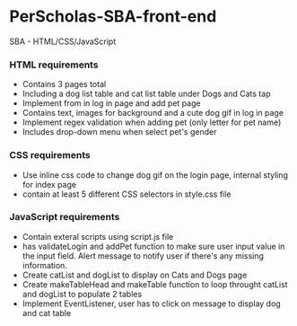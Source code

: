 # PerScholas-SBA-front-end
SBA - HTML/CSS/JavaScript

### HTML requirements
* Contains 3 pages total
* Including a dog list table and cat list table under Dogs and Cats tap
* Implement from in log in page and add pet page
* Contains text, images for background and a cute dog gif in log in page
* Implement regex validation when adding pet (only letter for pet name)
* Includes drop-down menu when select pet's gender

### CSS requirements
* Use inline css code to change dog gif on the login page, internal styling for index page
* contain at least 5 different CSS selectors in style.css file

### JavaScript requirements
* Contain exteral scripts using script.js file
* has validateLogin and addPet function to make sure user input value in the input field. Alert message to notify user if there's any missing information.
* Create catList and dogList to display on Cats and Dogs page
* Create makeTableHead and makeTable function to loop throught catList and dogList to populate 2 tables
* Implement EventListener, user has to click on message to display dog and cat table

